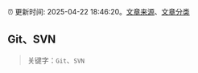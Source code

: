 :alarm_clock: 更新时间: 2025-04-22 18:46:20。[文章来源](/README.md)、[文章分类](/TAGS.md)

## Git、SVN


> 关键字：`Git`、`SVN`



